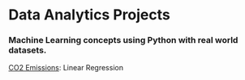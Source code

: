 # Data Analytics Projects

### Machine Learning concepts using Python with real world datasets.



[CO2 Emissions](https://github.com/bharadwaj008): Linear Regression